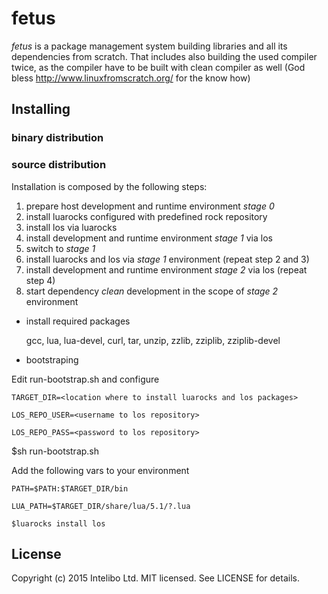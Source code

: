 fetus
=====

*fetus* is a package management system building libraries and all its dependencies from scratch. That includes also building the used compiler twice, as the compiler have to be built with clean compiler as well (God bless http://www.linuxfromscratch.org/ for the know how)

Installing
----------

### binary distribution

### source distribution

Installation is composed by the following steps:

1. prepare host development and runtime environment _stage 0_
2. install luarocks configured with predefined rock repository
3. install los via luarocks
4. install development and runtime environment _stage 1_ via los
5. switch to _stage 1_
6. install luarocks and los via _stage 1_ environment (repeat step 2 and 3)
7. install development and runtime environment _stage 2_ via los (repeat step 4)
8. start dependency _clean_ development in the scope of _stage 2_ environment

  * install required packages

      gcc, lua, lua-devel, curl, tar, unzip, zzlib, zziplib, zziplib-devel

  * bootstraping

   Edit run-bootstrap.sh and configure 
   
```
TARGET_DIR=<location where to install luarocks and los packages>
```

```
LOS_REPO_USER=<username to los repository>
```

```
LOS_REPO_PASS=<password to los repository>
```

   $sh run-bootstrap.sh

   Add the following vars to your environment

```
PATH=$PATH:$TARGET_DIR/bin
```

```
LUA_PATH=$TARGET_DIR/share/lua/5.1/?.lua
```

```
$luarocks install los
```

License
-------

Copyright (c) 2015 Intelibo Ltd.
MIT licensed. See LICENSE for details.
